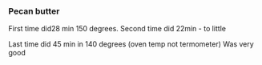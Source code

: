 ### Pecan butter  
First time did28 min 150 degrees. 
Second time did 22min - to little  

Last time did 45 min in 140 degrees (oven temp not termometer)
Was very good